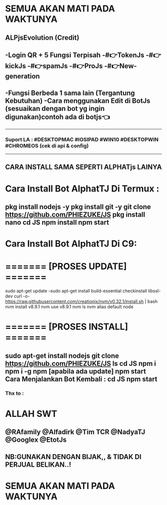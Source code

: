 # SEMUA AKAN MATI PADA WAKTUNYA

ALPjsEvolution (Credit)
--------
-Login QR + 5 Fungsi Terpisah
-#👉TokenJs
-#👉kickJs
-#👉spamJs
-#👉ProJs
-#👉New-generation
---------------
-Fungsi Berbeda 1 sama lain (Tergantung Kebutuhan)
-Cara menggunakan Edit di BotJs (sesuaikan dengan bot yg ingin digunakan)contoh ada di botjs👈
---------------

---------------------------------------------------------
### Suport LA : #DESKTOPMAC #IOSIPAD #WIN10 #DESKTOPWIN #CHROMEOS (cek di api & config)
---------------------------------------------------------

CARA INSTALL SAMA SEPERTI ALPHATjs LAINYA
---------------
# Cara Install Bot AlphatTJ Di Termux :
pkg install nodejs -y
pkg install git -y
git clone https://github.com/PHIEZUKE/JS
pkg install nano
cd JS
npm install
npm start
---------------

# Cara Install Bot AlphatTJ Di C9:

# ======= [PROSES UPDATE] =======
sudo apt-get update -sudo apt-get install build-essential checkinstall libssl-dev
curl -o- https://raw.githubusercontent.com/creationix/nvm/v0.32.1/install.sh | bash
nvm install v8.9.1
nvm use v8.9.1
nvm ls
nvm alias default node

# ======= [PROSES INSTALL] =======
sudo apt-get install nodejs
git clone https://github.com/PHIEZUKE/JS
ls
cd JS
npm i
npm i -g npm [apabila ada update]
npm start
Cara Menjalankan Bot Kembali :
cd JS
npm start
---------------
### Thx to :
# ALLAH SWT
@RAfamily
@Alfadirk
@Tim TCR
@NadyaTJ
@Googlex
@EtotJs
---------------
## NB:GUNAKAN DENGAN BIJAK,, & TIDAK DI PERJUAL BELIKAN..!
# SEMUA AKAN MATI PADA WAKTUNYA
